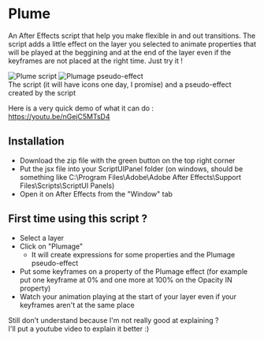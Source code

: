 # Plume
An After Effects script that help you make flexible in and out transitions.
The script adds a little effect on the layer you selected to animate properties that will be played at the beggining and at the end of the layer even if the keyframes are not placed at the right time. Just try it !

![Plume script](http://u.cubeupload.com/PeterAlan/Plumescript.png)  ![Plumage pseudo-effect](http://u.cubeupload.com/PeterAlan/Plumage.png)  
The script (it will have icons one day, I promise) and a pseudo-effect created by the script

Here is a very quick demo of what it can do : https://youtu.be/nGejC5MTsD4

## Installation
* Download the zip file with the green button on the top right corner
* Put the jsx file into your ScriptUIPanel folder (on windows, should be something like C:\Program Files\Adobe\Adobe After Effects\Support Files\Scripts\ScriptUI Panels)
* Open it on After Effects from the "Window" tab

## First time using this script ?
* Select a layer
* Click on "Plumage"
  * It will create expressions for some properties and the Plumage pseudo-effect
* Put some keyframes on a property of the Plumage effect (for example put one keyframe at 0% and one more at 100% on the Opacity IN property)
* Watch your animation playing at the start of your layer even if your keyframes aren't at the same place

Still don't understand because I'm not really good at explaining ?  
I'll put a youtube video to explain it better :)
